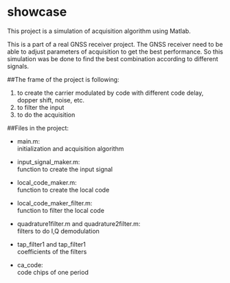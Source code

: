 # showcaseThis project is a simulation of acquisition algorithm using Matlab. This is a part of a real GNSS receiver project. The GNSS receiver need to be able to adjust parameters of acquisition to get the best performance. So this simulation was be done to find the best combination according to different signals.##The frame of the project is following:1. to create the carrier modulated by code with different code delay, dopper shift, noise, etc.2. to filter the input3. to do the acquisition##Files in the project:+ main.m:   initialization and acquisition algorithm   + input\_signal\_maker.m:  function to create the input signal+ local\_code\_maker.m:  function to create the local code + local\_code\_maker_filter.m:  function to filter the local code + quadrature1filter.m and quadrature2filter.m:  filters to do I,Q demodulation+ tap\_filter1 and tap\_filter1  coefficients  of the filters+ ca_code:  code chips of one period